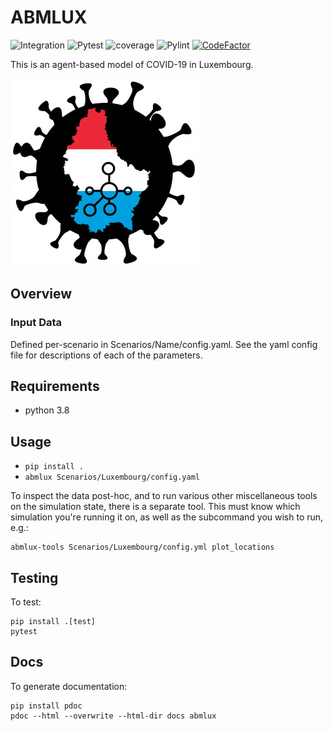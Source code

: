 # ABMLUX
![Integration](https://github.com/abm-covid-lux/abmlux/workflows/Integration/badge.svg?branch=master)
![Pytest](https://github.com/abm-covid-lux/abmlux/workflows/Pytest/badge.svg)
![coverage](https://github.com/abm-covid-lux/abmlux/workflows/coverage/badge.svg)
![Pylint](https://github.com/abm-covid-lux/abmlux/workflows/Pylint/badge.svg)
[![CodeFactor](https://www.codefactor.io/repository/github/abm-covid-lux/abmlux/badge?s=006dc8f386c6ea6d2a7a90377ff30fcf15328919)](https://www.codefactor.io/repository/github/abm-covid-lux/abmlux)

This is an agent-based model of COVID-19 in Luxembourg.


![ABMLUX Logo](abmlux_logo.jpg)

## Overview

### Input Data
Defined per-scenario in Scenarios/Name/config.yaml.  See the yaml config file for descriptions of each of the parameters.

## Requirements

 * python 3.8

## Usage

 * `pip install .`
 * `abmlux Scenarios/Luxembourg/config.yaml`

To inspect the data post-hoc, and to run various other miscellaneous tools on the simulation state, there is a separate tool.  This must know which simulation you're running it on, as well as the subcommand you wish to run, e.g.:

    abmlux-tools Scenarios/Luxembourg/config.yml plot_locations

## Testing
To test:

    pip install .[test]
    pytest

## Docs
To generate documentation:

    pip install pdoc
    pdoc --html --overwrite --html-dir docs abmlux

